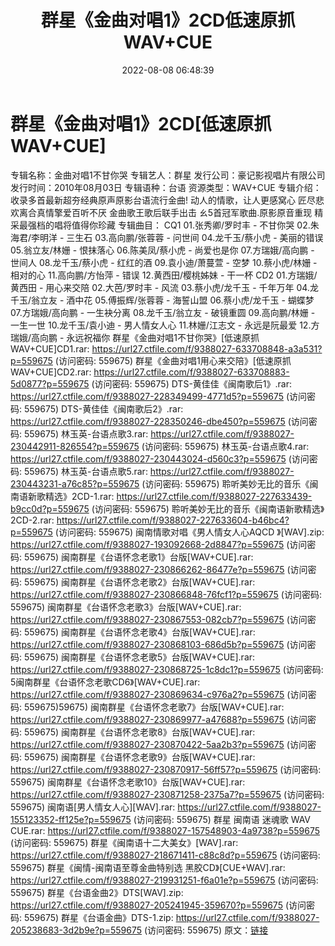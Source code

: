 ﻿---
title: 群星《金曲对唱1》2CD低速原抓WAV+CUE
date: 2022-08-08 06:48:39
categories: 闽南语(台语)
tags: 华语中文
---
# 群星《金曲对唱1》2CD[低速原抓WAV+CUE]

专辑名称：金曲对唱1不甘你哭
专辑艺人：群星
发行公司：豪记影视唱片有限公司
发行时间：2010年08月03日
专辑语种：台语
资源类型：WAV+CUE
专辑介绍：
收录多首最新超夯经典原声原影台语流行金曲!
动人的情歌，让人更感窝心
匠尽悲欢离合真情擎爱百听不厌
金曲歌王歌后联手出击
ㄠ5首冠军歌曲.原影原音重现
精采最强档的唱将值得你珍藏
专辑曲目：
CQ1
01.张秀卿/罗时丰 - 不甘你哭
02.朱海君/李明洋 - 三生石
03.高向鹏/张蓉蓉 - 问世间
04.龙千玉/蔡小虎 - 美丽的错误
05.翁立友/林姗 - 恨抹落心
06.陈美凤/蔡小虎 - 尚爱也是你
07.方瑞娥/高向鹏 - 世间人
08.龙千玉/蔡小虎 - 红红的酒
09.袁小迪/萧蔓萱 - 空梦
10.蔡小虎/林姗 - 相对的心
11.高向鹏/方怡萍 - 错误
12.黄西田/樱桃姊妹 - 干一杯
CD2
01.方瑞娥/黄西田 - 用心来交陪
02.大芭/罗时丰 - 风流
03.蔡小虎/龙千玉 - 千年万年
04.龙千玉/翁立友 - 酒中花
05.傅振辉/张蓉蓉 - 海誓山盟
06.蔡小虎/龙千玉 - 蝴蝶梦
07.方瑞娥/高向鹏 - 一生袂分离
08.龙千玉/翁立友 - 破镜重圆
09.高向鹏/林姗 - 一生一世
10.龙千玉/袁小迪 - 男人情女人心
11.林姗/江志文 - 永远是阮最爱
12.方瑞娥/高向鹏 - 永远祝福你
群星《金曲对唱1不甘你哭》[低速原抓WAV+CUE]CD1.rar:
https://url27.ctfile.com/f/9388027-633708848-a3a531?p=559675
(访问密码: 559675)
群星《金曲对唱1用心来交陪》[低速原抓WAV+CUE]CD2.rar: https://url27.ctfile.com/f/9388027-633708883-5d0877?p=559675
(访问密码: 559675)
DTS-黄佳佳《闽南歌后1》.rar: https://url27.ctfile.com/f/9388027-228349499-4771d5?p=559675
(访问密码: 559675)
DTS-黄佳佳《闽南歌后2》.rar: https://url27.ctfile.com/f/9388027-228350246-dbe450?p=559675
(访问密码: 559675)
林玉英-台语点歌3.rar: https://url27.ctfile.com/f/9388027-230442911-826554?p=559675
(访问密码: 559675)
林玉英-台语点歌4.rar: https://url27.ctfile.com/f/9388027-230443024-d560c3?p=559675
(访问密码: 559675)
林玉英-台语点歌5.rar: https://url27.ctfile.com/f/9388027-230443231-a76c85?p=559675
(访问密码: 559675)
聆听美妙无比的音乐《闽南语新歌精选》2CD-1.rar: https://url27.ctfile.com/f/9388027-227633439-b9cc0d?p=559675
(访问密码: 559675)
聆听美妙无比的音乐《闽南语新歌精选》2CD-2.rar: https://url27.ctfile.com/f/9388027-227633604-b46bc4?p=559675
(访问密码: 559675)
闽南情歌对唱《男人情女人心AQCD 》[WAV].zip: https://url27.ctfile.com/f/9388027-193092668-2d8847?p=559675
(访问密码: 559675)
闽南群星《台语怀念老歌1》台版[WAV+CUE].rar: https://url27.ctfile.com/f/9388027-230866262-86477e?p=559675
(访问密码: 559675)
闽南群星《台语怀念老歌2》台版[WAV+CUE].rar: https://url27.ctfile.com/f/9388027-230866848-76fcf1?p=559675
(访问密码: 559675)
闽南群星《台语怀念老歌3》台版[WAV+CUE].rar: https://url27.ctfile.com/f/9388027-230867553-082cb7?p=559675
(访问密码: 559675)
闽南群星《台语怀念老歌4》台版[WAV+CUE].rar: https://url27.ctfile.com/f/9388027-230868103-686d5b?p=559675
(访问密码: 559675)
闽南群星《台语怀念老歌5》台版[WAV+CUE].rar: https://url27.ctfile.com/f/9388027-230868725-1c8dc1?p=559675
(访问密码: 5闽南群星《台语怀念老歌CD6》[WAV+CUE].rar: https://url27.ctfile.com/f/9388027-230869634-c976a2?p=559675
(访问密码: 559675)59675)
闽南群星《台语怀念老歌7》台版[WAV+CUE].rar: https://url27.ctfile.com/f/9388027-230869977-a47688?p=559675
(访问密码: 559675)
闽南群星《台语怀念老歌8》台版[WAV+CUE].rar: https://url27.ctfile.com/f/9388027-230870422-5aa2b3?p=559675
(访问密码: 559675)
闽南群星《台语怀念老歌9》台版[WAV+CUE].rar: https://url27.ctfile.com/f/9388027-230870917-56ff57?p=559675
(访问密码: 559675)
闽南群星《台语怀念老歌10》台版[WAV+CUE].rar: https://url27.ctfile.com/f/9388027-230871258-2375a7?p=559675
(访问密码: 559675)
闽南语[男人情女人心][WAV].rar: https://url27.ctfile.com/f/9388027-155123352-ff125e?p=559675
(访问密码: 559675)
群星 闽南语 迷魂歌 WAV CUE.rar: https://url27.ctfile.com/f/9388027-157548903-4a9738?p=559675
(访问密码: 559675)
群星《闽南语十二大美女》[WAV].rar: https://url27.ctfile.com/f/9388027-218671411-c88c8d?p=559675
(访问密码: 559675)
群星《闽情-闽南语至尊金曲特别选 黑胶CD》[CUE+WAV].rar: https://url27.ctfile.com/f/9388027-219931251-f6a01e?p=559675
(访问密码: 559675)
群星《台语金曲2》DTS[WAV].zip: https://url27.ctfile.com/f/9388027-205241945-359670?p=559675
(访问密码: 559675)
群星《台语金曲》DTS-1.zip: https://url27.ctfile.com/f/9388027-205238683-3d2b9e?p=559675
(访问密码: 559675)
原文：[链接](https://blog.sina.com.cn/s/blog_1647c7e7601030yrf.html)